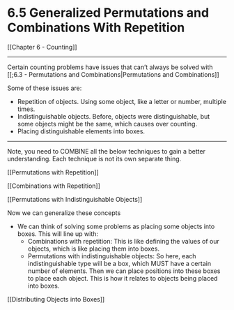 # 6.5 Generalized Permutations and Combinations With Repetition

[[Chapter 6 - Counting]]

---
Certain counting problems have issues that can’t always be solved with [[;6.3 - Permutations and Combinations|Permutations and Combinations]] 

Some of these issues are:
- Repetition of objects. Using some object, like a letter or number, multiple times. 
- Indistinguishable objects. Before, objects were distinguishable, but some objects might be the same, which causes over counting. 
- Placing distinguishable elements into boxes. 

---

Note, you need to COMBINE all the below techniques to gain a better understanding. Each technique is not its own separate thing. 

[[Permutations with Repetition]]

[[Combinations with Repetition]]

[[Permutations with Indistinguishable Objects]]

Now we can generalize these concepts
- We can think of solving some problems as placing some objects into boxes. This will line up with:
	- Combinations with repetition: This is like defining the values of our objects, which is like placing them into boxes. 
	- Permutations with indistinguishable objects: So here, each indistinguishable type will be a box, which MUST have a certain number of elements. Then we can place positions into these boxes to place each object. This is how it relates to objects being placed into boxes.

[[Distributing Objects into Boxes]]